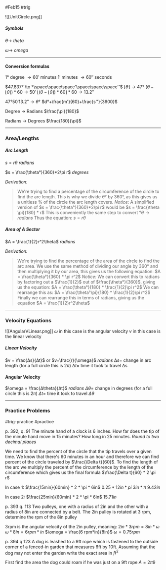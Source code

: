 #Feb15 #trig


![[UnitCircle.png]]


##### Symbols
$\theta \to$ *theta*

$\omega \to$ *omega*

---
#### Conversion formulas
$1°$ degree $\to 60'$ minutes
$1'$ minutes $\to 60''$ seconds

$47.837° \to °\space\space\space'\space\space\space''$
$\lfloor\theta\rfloor \to 47°$
$(\theta -\lfloor\theta\rfloor) * 60 \to 50'$
$\lfloor(\theta -\lfloor\theta\rfloor) * 60\rfloor * 60 \to 13.2''$

$47° 50' 13.2'' \to \theta°$
$d°+\frac{m'}{60}+\frac{s''}{3600}$

Degree $\to$ Radians
$\frac{\pi}{180}$

Radians $\to$ Degrees
$\frac{180}{\pi}$

---
### Area/Lengths
##### Arc Length
$s = r\theta$
*radians*

$s = \frac{\theta°}{360}*2\pi r$
*degrees*

*Derivation:*
> We're trying to find a percentage of the circumference of the circle to find the arc length.
> This is why we divide $\theta$° by 360°, as this gives us a unitless % of the circle the arc length covers.
> *Notice*:
> A simplified version of $s = \frac{\theta°}{360}*2\pi r$ would be $s = \frac{\theta \pi}{180} * r$
> This is conveniently the same step to convert $°\theta \to radians$
> Thus the equation: $s = r\theta$

##### Area of A Sector
$A = \frac{1}{2}r^2\theta$
*radians*

*Derivation:*
> We're trying to find the percentage of the area of the circle to find the arc area.
> We use the same method of dividing our angle by 360° and then multiplying it by our area, this gives us the following equation: $A = \frac{\theta°}{360} * \pi r^2$
> *Notice:*
> We can convert this to radians by factoring out a $\frac{1}{2}$ out of $\frac{\theta°}{360}$, giving us the equation:
> $A = \frac{\theta°}{180} * \frac{1}{2}\pi r^2$
> We can rearrange this as:
> $A = \frac{\theta°\pi}{180} * \frac{1}{2}\pi r^2$
> Finally we can rearrange this in terms of radians, giving us the equation
> $A = \frac{1}{2}r^2\theta$

---
### Velocity Equations
![[AngularVLinear.png]]
$\omega$ in this case is the angular velocity
$v$ in this case is the linear velocity
##### Linear Velocity
$v = \frac{∆s}{∆t}$ or $v=\frac{r}{\omega}$
*radians*
$∆s =$ change in arc length (for a full circle this is $2\pi$)
$∆t =$ time it took to travel ∆s

#### Angular Velocity
$\omega = \frac{∆\theta}{∆t}$
*radians*
$\Delta\theta =$ change in degrees   (for a full circle this is $2\pi$)
$\Delta t =$ time it took to travel $\Delta\theta$


---
### Practice Problems
#trig-practice #practice

p. 392, q. 91
The minute hand of a clock is 6 inches. How far does the tip of the minute hand move in 15 minutes? How long in 25 minutes. *Round to two decimal places*

We need to find the percent of the circle that the tip travels over a given time. We know that there's 60 minutes in an hour and therefore we can find percent of the circle traveled by $\frac{\Delta t}{60}$.
To find the length of the arc we multiply the percent of the circumference by the length of the circumference which gives us the final formula $\frac{\Delta t}{60} * 2 \pi r$

In case 1:
$\frac{15min}{60min} * 2 * \pi * 6in$
$0.25 * 12in * pi$
$3in * \pi$
$9.42in$

In case 2: 
$\frac{25min}{60min} * 2 * \pi * 6in$
$15.71in$

p. 393 q. 113
Two pulleys, one with a radius of 2in and the other with a radius of 8in are connected by a belt.
The 2in pulley is rotated at 3 rpm, determine the rpm of the 8in pulley

3rpm is the angular velocity of the 2in pulley, meaning:
$2in * 3rpm = 8in * \omega$
$\omega * 8in = 6 rpm*in$
$\omega = \frac{6 rpm*in}{8in}$
$\omega = 0.75rpm$

p. 394 q 123
A dog is leashed to a 9ft rope which is fastened to the outside corner of a fenced-in garden that measures 6ft by 10ft. Assuming that the dog may not enter the garden write the exact area in $ft^2$

First find the area the dog could roam if he was just on a 9ft rope
$A = 2\pi 9$
